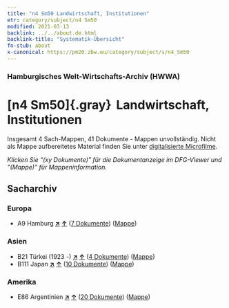 ```yaml
---
title: "n4 Sm50 Landwirtschaft, Institutionen"
etr: category/subject/n4 Sm50
modified: 2021-03-13
backlink: ../../about.de.html
backlink-title: "Systematik-Übersicht"
fn-stub: about
x-canonical: https://pm20.zbw.eu/category/subject/s/n4_Sm50
---
```


### Hamburgisches Welt-Wirtschafts-Archiv (HWWA)
# [n4 Sm50]{.gray}&#8201; Landwirtschaft, Institutionen&#160; 




Insgesamt 4 Sach-Mappen, 41 Dokumente - Mappen unvollständig.
Nicht als Mappe aufbereitetes Material finden Sie unter [digitalisierte Microfilme](/film/h1_sh.de.html).

_Klicken Sie "(xy Dokumente)" für die Dokumentanzeige im DFG-Viewer und "(Mappe)" für Mappeninformation._

## Sacharchiv




### Europa

- A9 Hamburg [**&nearr;**](../../../geo/i/140905/about.de.html "Hamburg (alle Mappen)") [**&uarr;**](../../../geo/about.de.html#A9 "Ländersystematik") (<a href="https://pm20.zbw.eu/dfgview/sh/140905,182061" title="über: Hamburg : Landwirtschaft, Institutionen" target="_blank">7 Dokumente</a>) ([Mappe](../../../../folder/sh/1409xx/140905/1820xx/182061/about.de.html))

### Asien

- B21 Türkei (1923 -) [**&nearr;**](../../../geo/i/141111/about.de.html "Türkei (1923 -) (alle Mappen)") [**&uarr;**](../../../geo/about.de.html#B21 "Ländersystematik") (<a href="https://pm20.zbw.eu/dfgview/sh/141111,182061" title="über: Türkei (1923 -) : Landwirtschaft, Institutionen" target="_blank">4 Dokumente</a>) ([Mappe](../../../../folder/sh/1411xx/141111/1820xx/182061/about.de.html))
- B111 Japan [**&nearr;**](../../../geo/i/141272/about.de.html "Japan (alle Mappen)") [**&uarr;**](../../../geo/about.de.html#B111 "Ländersystematik") (<a href="https://pm20.zbw.eu/dfgview/sh/141272,182061" title="über: Japan : Landwirtschaft, Institutionen" target="_blank">10 Dokumente</a>) ([Mappe](../../../../folder/sh/1412xx/141272/1820xx/182061/about.de.html))

### Amerika

- E86 Argentinien [**&nearr;**](../../../geo/i/141692/about.de.html "Argentinien (alle Mappen)") [**&uarr;**](../../../geo/about.de.html#E86 "Ländersystematik") (<a href="https://pm20.zbw.eu/dfgview/sh/141692,182061" title="über: Argentinien : Landwirtschaft, Institutionen" target="_blank">20 Dokumente</a>) ([Mappe](../../../../folder/sh/1416xx/141692/1820xx/182061/about.de.html))


